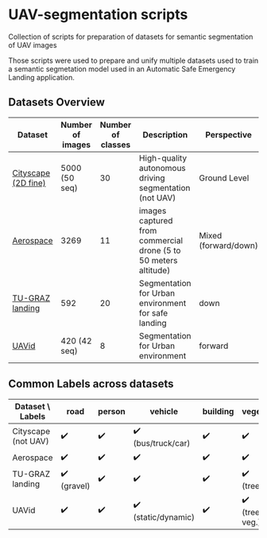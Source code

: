 # UAV-segmentation scripts
Collection of scripts for  preparation of datasets for semantic segmentation of UAV images

Those scripts were used to prepare and unify multiple datasets used to train a semantic segmetation model used in an Automatic Safe Emergency Landing application. 


## Datasets Overview

| Dataset       | Number of images | Number of classes | Description                                                     | Perspective          |
| --------------- | ---------------- | ----------------- | --------------------------------------------------------------- | -------------------- |
| [Cityscape (2D fine)](https://www.cityscapes-dataset.com/)| 5000 (50 seq)    | 30 | High-quality autonomous driving segmentation (not UAV)  | Ground Level         |
| [Aerospace](https://cutt.ly/phMhtsN)       | 3269  | 11  | images captured from commercial drone (5 to 50 meters altitude) | Mixed (forward/down) |
| [TU-GRAZ landing](https://cutt.ly/GhMhawL) | 592 | 20   | Segmentation for Urban environment for safe landing              | down                 |
| [UAVid](https://uavid.nl/)| 420 (42 seq)     | 8                 | Segmentation for Urban environment                              | forward              |


## Common Labels across datasets

| Dataset \ Labels    | road                        | person             | vehicle                             | building           | vegetation                         | background         |
|---------------------|-----------------------------|--------------------|-------------------------------------|--------------------|------------------------------------|--------------------|
| Cityscape (not UAV) | :heavy_check_mark:          | :heavy_check_mark: | :heavy_check_mark: (bus/truck/car)  | :heavy_check_mark: |  :heavy_check_mark:               | :heavy_check_mark: |
| Aerospace           | :heavy_check_mark:          | :heavy_check_mark: | :heavy_check_mark:                  | :heavy_check_mark: | :heavy_check_mark:                 | :heavy_check_mark: |
| TU-GRAZ landing     | :heavy_check_mark: (gravel) | :heavy_check_mark: | :heavy_check_mark:                  | :heavy_check_mark: | :heavy_check_mark: (tree/gras)     | :heavy_check_mark: |
| UAVid               | :heavy_check_mark:          | :heavy_check_mark: | :heavy_check_mark: (static/dynamic) | :heavy_check_mark: | :heavy_check_mark: (tree/low veg.) | :heavy_check_mark: |

